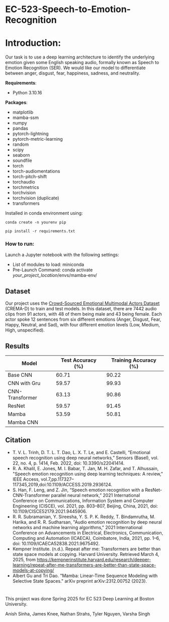 # EC-523-Speech-to-Emotion-Recognition
# Introduction:

Our task is to use a deep learning architecture to identify the underlying emotion given some English speaking audio, formally known as Speech to Emotion Recognition (SER). We would like our model to differentiate between anger, disgust, fear, happiness, sadness, and neutrality.

**Requirements**:
- Python 3.10.16
  
**Packages**:
- matplotlib
- mamba-ssm
- numpy
- pandas
- pytorch-lightning
- pytorch-metric-learning
- random
- scipy
- seaborn
- soundfile
- torch
- torch-audiomentations
- torch-pitch-shift
- torchaudio
- torchmetrics
- torchvision
- torchvision (duplicate)
- transformers

Installed in conda environment using: 

`conda create -n yourenv pip`

`pip install -r requirements.txt`

### How to run: 

Launch a Jupyter notebook with the following settings:
- List of modules to load: miniconda
- Pre-Launch Command: conda activate *your_project_location*/envs/mamba-env/

  

## Dataset
Our project uses the [Crowd-Sourced Emotional Multimodal Actors Dataset ]([url](https://www.kaggle.com/datasets/ejlok1/cremad))(CREMA-D) to train and test models. In this dataset, there are 7442 audio clips from 91 actors, with 48 of them being male and 43 being female. Each actor spoke 12 sentences from six different emotions (Anger, Disgust, Fear, Happy, Neutral, and Sad), with four different emotion levels (Low, Medium, High, unspecified). 

## Results
| Model  | Test Accuracy (%) | Training Accuracy (%) |
| ------------- | ------------- | ------------- |
| Base CNN  | 60.71  | 90.22  |
| CNN with Gru  | 59.57  | 99.93  |
| CNN-Transformer  | 63.13  | 90.86  |
| ResNet  | 59.57  | 91.45  |
| Mamba  | 53.59  | 50.81  |
| Mamba CNN |  |  | 
## Citation
- T. V. L. Trinh, D. T. L. T. Dao, L. X. T. Le, and E. Castelli, “Emotional speech recognition using deep neural networks,” Sensors (Basel), vol. 22, no. 4, p. 1414, Feb. 2022, doi: 10.3390/s22041414.
- R. A. Khalil, E. Jones, M. I. Babar, T. Jan, M. H. Zafar, and T. Alhussain, "Speech emotion recognition using deep learning techniques: A review," IEEE Access, vol.7,pp.117327–117345,2019,doi:10.1109/ACCESS.2019.2936124.
- S. Han, F. Leng, and Z. Jin, “Speech emotion recognition with a ResNet-CNN-Transformer parallel neural network,” 2021 International Conference on Communications, Information System and Computer Engineering (CISCE), vol. 2021, pp. 803–807, Beijing, China, 2021, doi: 10.1109/CISCE52179.2021.9445906.
- R. R. Subramanian, Y. Sireesha, Y. S. P. K. Reddy, T. Bindamrutha, M. Harika, and R. R. Sudharsan, "Audio emotion recognition by deep neural networks and machine learning algorithms," 2021 International Conference on Advancements in Electrical, Electronics, Communication, Computing and Automation (ICAECA), Coimbatore, India, 2021, pp. 1–6, doi: 10.1109/ICAECA52838.2021.9675492.
- Kempner Institute. (n.d.). Repeat after me: Transformers are better than state space models at copying. Harvard University. Retrieved March 4, 2025, from https://kempnerinstitute.harvard.edu/research/deeper-learning/repeat-after-me-transformers-are-better-than-state-space-models-at-copying/
- Albert Gu and Tri Dao. "Mamba: Linear-Time Sequence Modeling with Selective State Spaces." arXiv preprint arXiv:2312.00752 (2023).

# 

This project was done Spring 2025 for EC 523 Deep Learning at Boston University. 

Anish Sinha, James Knee, Nathan Strahs, Tyler Nguyen, Varsha Singh
